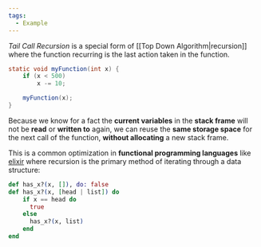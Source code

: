 ```yaml
---
tags:
  - Example
---
```

_Tail Call Recursion_ is a special form of [[Top Down Algorithm|recursion]] where the function recurring is the last action taken in the function.

```java
static void myFunction(int x) {
	if (x < 500)
		x -= 10;

	myFunction(x);
}
```

Because we know for a fact the **current variables** in the **stack frame** will not be **read** or **written to** again, we can reuse the **same storage space** for the next call of the function, **without allocating** a new stack frame.

This is a common optimization in **functional programming languages** like [elixir](https://elixir-lang.org/) where recursion is the primary method of iterating through a data structure:

```elixir
def has_x?(x, []), do: false
def has_x?(x, [head | list]) do
	if x == head do
	  true
	else
	  has_x?(x, list)
	end
end
```
